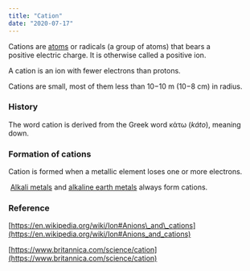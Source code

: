 ```yaml
---
title: "Cation"
date: "2020-07-17"
---
```


Cations are [atoms](https://chemistdictionary.com/atom-2/) or radicals (a group of atoms) that bears a positive electric charge. It is otherwise called a positive ion.

A cation is an ion with fewer electrons than protons. 

Cations are small, most of them less than 10−10 m (10−8 cm) in radius.

### History

The word cation is derived from the Greek word κάτω (_káto_), meaning down.

### Formation of cations

Cation is formed when a metallic element loses one or more electrons.

 [Alkali metals](https://chemistdictionary.com/alkali-metals/) and [alkaline earth metals](https://chemistdictionary.com/alkaline-earth-metals/) always form cations. 

### Reference

[https://en.wikipedia.org/wiki/Ion#Anions\_and\_cations](https://en.wikipedia.org/wiki/Ion#Anions_and_cations)

[https://www.britannica.com/science/cation](https://www.britannica.com/science/cation)
